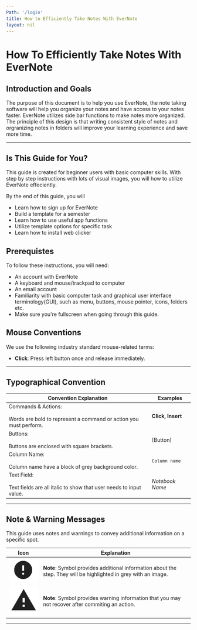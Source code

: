 ```yaml
---
Path: '/login'
title: How to Efficiently Take Notes With EverNote
layout: nil
---
```


# How To Efficiently Take Notes With EverNote

## Introduction and Goals

The purpose of this document is to help you use EverNote, the note taking software will help you organize your notes and have access to your notes faster. EverNote utilizes side bar functions to make notes more organized. The principle of this design is that writing consistent style of notes and orgranizing notes in folders will improve your learning experience and save more time.

___

## Is This Guide for You?

This guide is created for beginner users with basic computer skills. With step by step instructions with lots of visual images, you will how to utilize EverNote effeciently.

By the end of this guide, you will

* Learn how to sign up for EverNote
* Build a template for a semester
* Learn how to use useful app functions
* Utilize template options for specific task
* Learn how to install web clicker

## Prerequistes

To follow these instructions, you will need:

* An account with EverNote
* A keyboard and mouse/trackpad to computer
* An email account
* Familiarity with basic computer task and graphical user interface terminology(GUI), such as menu, buttons, mouse pointer, icons, folders etc.
* Make sure you're fullscreen when going through this guide.

## Mouse Conventions

We use the following industry standard mouse-related terms:

* **Click**: Press left button once and release immediately.

___

## Typographical Convention

Convention Explanation | Examples
--- | --- |
Commands & Actions: <br> <br> Words are bold to represent a command or action you must perform. | **Click, Insert**  |
Buttons: <br> <br> Buttons are enclosed with square brackets. | [Button]
Column Name: <br> <br> Column name have a block of grey background color. | ```Column name``` |
Text Field: <br> <br> Text fields are all italic to show that user needs to input value. | _Notebook Name_ |

___

## Note & Warning Messages

This guide uses notes and warnings to convey additional information on a specific spot.

Icon | Explanation
--- | --- |
| ![More Information](/images/MoreInformation.png "Additional Information Logo") | **Note**: Symbol provides additional information about the step. They will be highlighted in grey with an image. |
| ![Warning](/images/Warning.png "Warning Logo") | **Note**: Symbol provides warning information that you may not recover after commiting an action. |

___